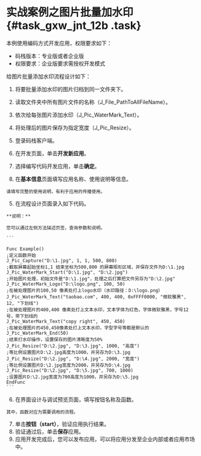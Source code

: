 # 实战案例之图片批量加水印 {#task_gxw_jnt_12b .task}

本例使用编码方式开发应用，权限要求如下：

-   码栈版本：专业版或者企业版
-   权限要求：企业版要求需授权开发模式

给图片批量添加水印流程设计如下：

1.  将要批量添加水印的图片归档到同一文件夹下。
2.  读取文件夹中所有图片文件的名称（J\_File\_PathToAllFileName）。
3.  依次给每张图片添加水印（J\_Pic\_WaterMark\_Text）。
4.  将处理后的图片保存为指定宽度（J\_Pic\_Resize）。

1.   登录码栈客户端。 
2.   在开发页面，单击**开发新应用**。 
3.   选择编写代码开发应用，单击**确定**。 
4.   在**基本信息**页面填写应用名称、使用说明等信息。 

    请填写完整的使用说明，有利于应用的传播使用。

5.   在流程设计页面录入如下代码。 

    **说明：** 

    您可以通过左侧方法描述页签，查询参数和说明。

    ```
    
    Func Example()
    ;定义函数开始
    J_Pic_Capture("D:\1.jpg", 1, 1, 500, 800)
    ;截取屏幕起始坐标1,1 结束坐标为500,800 的屏幕矩形区域，并保存文件为D:\1.jpg
    J_Pic_WaterMark_Start("D:\1.jpg", "D:\2.jpg")
    ;开始图片处理，初始文件是"D:\1.jpg"，处理之后打算把文件另存为"D:\2.jpg"
    J_Pic_WaterMark_Logo("D:\logo.png", 100, 50)
    ;在被处理图片的100,50 像素处打上logo水印（水印路径：D:\logo.png）
    J_Pic_WaterMark_Text("taobao.com", 400, 400, 0xFFFF0000, "微软雅黑", 12, "下划线")
    ;在被处理图片的400,400 像素处打上文本水印，文本字体为红色，字体微软雅黑，字号12号，带下划线的
    J_Pic_WaterMark_Text("copy right", 450, 450)
    ;在被处理图片的450,450像素处打上文本水印，字型字号等都是默认的
    J_Pic_WaterMark_End(50)
    ;结束打水印操作，设置保存的图片清晰度为50%
    J_Pic_Resize("D:\2.jpg", "D:\3.jpg", 1000, "高度")
    ;等比例设置图片D:\2.jpg高度为1000，并另存为D:\3.jpg
    J_Pic_Resize("D:\2.jpg", "D:\4.jpg", 2000, "宽度")
    ;等比例设置图片D:\2.jpg宽度为2000，并另存为D:\4.jpg
    J_Pic_Resize("D:\2.jpg", "D:\5.jpg", 700, 1000)
    ;设置图片D:\2.jpg宽度为700高度为1000，并另存为D:\5.jpg
    EndFunc
    ```

6.   在界面设计与调试预览页面，填写按钮名称及函数。 

    其中，函数对应为需要调用的流程。

7.   单击**按钮（start）**，验证应用执行结果。 
8.   验证通过后，单击**保存**应用。 
9.   应用开发完成后，您可以发布应用，可以将应用分发至企业内部或者应用市场中。 

